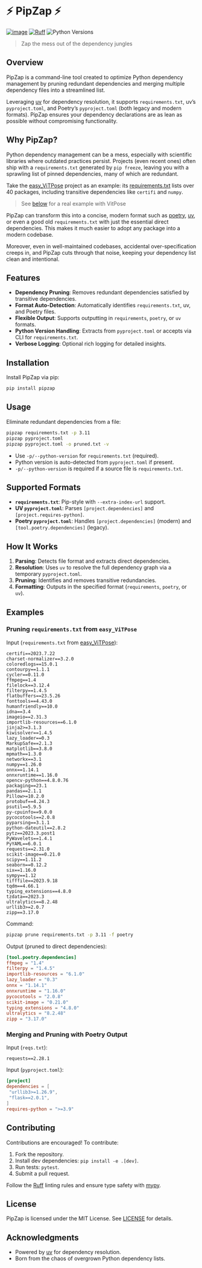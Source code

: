 # ⚡️ PipZap ⚡

[![image](https://img.shields.io/badge/License-MIT-yellow.svg)](LICENSE)
[![Ruff](https://img.shields.io/endpoint?url=https://raw.githubusercontent.com/astral-sh/ruff/main/assets/badge/v2.json)](https://github.com/astral-sh/ruff)
![Python Versions](https://img.shields.io/badge/python-3.8%20|%203.9%20|%203.10%20|%203.11%20|%203.12%20|%203.13-blue)

> Zap the mess out of the dependency jungles

## Overview

PipZap is a command-line tool created to optimize Python dependency management by pruning redundant dependencies and merging multiple dependency files into a streamlined list.

Leveraging [uv](https://github.com/astral-sh/uv) for dependency resolution, it supports `requirements.txt`, uv’s `pyproject.toml`, and Poetry’s `pyproject.toml` (both legacy and modern formats). PipZap ensures your dependency declarations are as lean as possible without compromising functionality.

## Why PipZap?

Python dependency management can be a mess, especially with scientific libraries where outdated practices persist. Projects (even recent ones) often ship with a `requirements.txt` generated by `pip freeze`, leaving you with a sprawling list of pinned dependencies, many of which are redundant.

Take the [easy_ViTPose](https://github.com/JunkyByte/easy_ViTPose) project as an example: its [requirements.txt](https://github.com/JunkyByte/easy_ViTPose/blob/main/requirements.txt) lists over 40 packages, including transitive dependencies like `certifi` and `numpy`.

> See [below](#pruning-requirementstxt-from-easy_vitpose) for a real example with VitPose

PipZap can transform this into a concise, modern format such as [poetry](https://github.com/python-poetry/poetry), [uv](https://github.com/astral-sh/uv), or even a good old `requirements.txt` with just the essential direct dependencies. This makes it much easier to
adopt any package into a modern codebase.

Moreover, even in well-maintained codebases, accidental over-specification creeps in, and PipZap cuts through that noise, keeping your dependency list clean and intentional.

## Features

- **Dependency Pruning**: Removes redundant dependencies satisfied by transitive dependencies.
- **Format Auto-Detection**: Automatically identifies `requirements.txt`, uv, and Poetry files.
- **Flexible Output**: Supports outputting in `requirements`, `poetry`, or `uv` formats.
- **Python Version Handling**: Extracts from `pyproject.toml` or accepts via CLI for `requirements.txt`.
- **Verbose Logging**: Optional rich logging for detailed insights.

## Installation

Install PipZap via pip:

```bash
pip install pipzap
```

## Usage

Eliminate redundant dependencies from a file:

```bash
pipzap requirements.txt -p 3.11
pipzap pyproject.toml
pipzap pyproject.toml -o pruned.txt -v
```

- Use `-p/--python-version` for `requirements.txt` (required).
- Python version is auto-detected from `pyproject.toml` if present.
- `-p/--python-version` is required if a source file is `requirements.txt`.

## Supported Formats

- **`requirements.txt`**: Pip-style with `--extra-index-url` support.
- **UV `pyproject.toml`**: Parses `[project.dependencies]` and `[project.requires-python]`.
- **Poetry `pyproject.toml`**: Handles `[project.dependencies]` (modern) and `[tool.poetry.dependencies]` (legacy).

## How It Works

1. **Parsing**: Detects file format and extracts direct dependencies.
2. **Resolution**: Uses `uv` to resolve the full dependency graph via a temporary `pyproject.toml`.
3. **Pruning**: Identifies and removes transitive redundancies.
4. **Formatting**: Outputs in the specified format (`requirements`, `poetry`, or `uv`).

## Examples

### Pruning `requirements.txt` from `easy_ViTPose`

Input (`requirements.txt` from [easy_ViTPose](https://github.com/JunkyByte/easy_ViTPose/blob/main/requirements.txt)):

```
certifi==2023.7.22
charset-normalizer==3.2.0
coloredlogs==15.0.1
contourpy==1.1.1
cycler==0.11.0
ffmpeg==1.4
filelock==3.12.4
filterpy==1.4.5
flatbuffers==23.5.26
fonttools==4.43.0
humanfriendly==10.0
idna==3.4
imageio==2.31.3
importlib-resources==6.1.0
jinja2>=3.1.3
kiwisolver==1.4.5
lazy_loader==0.3
MarkupSafe==2.1.3
matplotlib==3.8.0
mpmath==1.3.0
networkx==3.1
numpy==1.26.0
onnx==1.14.1
onnxruntime==1.16.0
opencv-python==4.8.0.76
packaging==23.1
pandas==2.1.1
Pillow>=10.2.0
protobuf==4.24.3
psutil==5.9.5
py-cpuinfo==9.0.0
pycocotools==2.0.8
pyparsing==3.1.1
python-dateutil==2.8.2
pytz==2023.3.post1
PyWavelets==1.4.1
PyYAML==6.0.1
requests==2.31.0
scikit-image==0.21.0
scipy==1.11.2
seaborn==0.12.2
six==1.16.0
sympy==1.12
tifffile==2023.9.18
tqdm==4.66.1
typing_extensions==4.8.0
tzdata==2023.3
ultralytics==8.2.48
urllib3>=2.0.7
zipp==3.17.0
```

Command:

```bash
pipzap prune requirements.txt -p 3.11 -f poetry
```

Output (pruned to direct dependencies):

```toml
[tool.poetry.dependencies]
ffmpeg = "1.4"
filterpy = "1.4.5"
importlib-resources = "6.1.0"
lazy_loader = "0.3"
onnx = "1.14.1"
onnxruntime = "1.16.0"
pycocotools = "2.0.8"
scikit-image = "0.21.0"
typing_extensions = "4.8.0"
ultralytics = "8.2.48"
zipp = "3.17.0"
```

### Merging and Pruning with Poetry Output

Input (`reqs.txt`):

```
requests==2.28.1
```

Input (`pyproject.toml`):

```toml
[project]
dependencies = [
 "urllib3>=1.26.9",
 "flask==2.0.1",
]
requires-python = ">=3.9"
```

## Contributing

Contributions are encouraged! To contribute:

1. Fork the repository.
2. Install dev dependencies: `pip install -e .[dev]`.
3. Run tests: `pytest`.
4. Submit a pull request.

Follow the [Ruff](https://github.com/charliermarsh/ruff) linting rules and ensure type safety with [mypy](https://mypy.readthedocs.io/).

## License

PipZap is licensed under the MIT License. See [LICENSE](LICENSE) for details.

## Acknowledgments

- Powered by [uv](https://github.com/astral-sh/uv) for dependency resolution.
- Born from the chaos of overgrown Python dependency lists.
